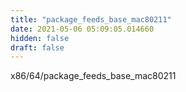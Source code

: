 ```yaml
---
title: "package_feeds_base_mac80211"
date: 2021-05-06 05:09:05.014660
hidden: false
draft: false
---
```


x86/64/package_feeds_base_mac80211

